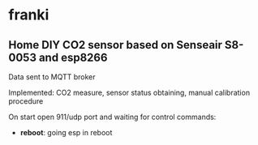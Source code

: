 # franki

## Home DIY CO2 sensor based on Senseair S8-0053 and esp8266

Data sent to MQTT broker

Implemented: CO2 measure, sensor status obtaining, manual calibration procedure

On start open 911/udp port and waiting for control commands:
- **reboot**: going esp in reboot
